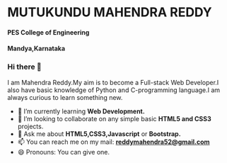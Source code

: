 # MUTUKUNDU MAHENDRA REDDY
#### PES College of Engineering
#### Mandya,Karnataka
### Hi there 👋
I am Mahendra Reddy.My aim is to become a Full-stack Web Developer.I also have basic knowledge of Python and C-programming language.I am always curious to learn something new.
- 🌱 I’m currently learning **Web Development.**
- 👯 I’m looking to collaborate on any simple basic **HTML5 and CSS3** projects.
- 💬 Ask me about **HTML5,CSS3,Javascript** or **Bootstrap.**
- 📫 You can reach me on my mail: **reddymahendra52@gmail.com**
- 😄 Pronouns: You can give one.


